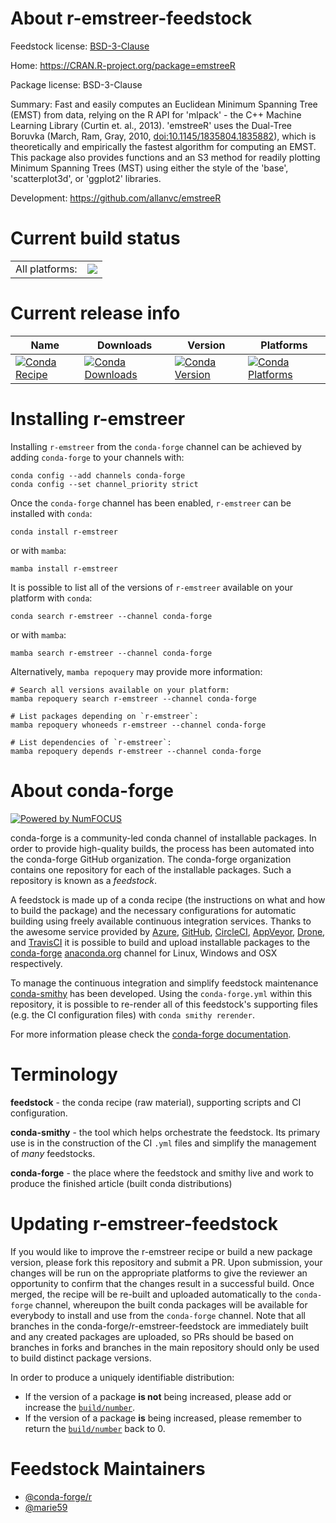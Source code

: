 About r-emstreer-feedstock
==========================

Feedstock license: [BSD-3-Clause](https://github.com/conda-forge/r-emstreer-feedstock/blob/main/LICENSE.txt)

Home: https://CRAN.R-project.org/package=emstreeR

Package license: BSD-3-Clause

Summary: Fast and easily computes an Euclidean Minimum Spanning Tree (EMST) from data, relying on the R API for 'mlpack' - the C++ Machine Learning Library (Curtin et. al., 2013). 'emstreeR' uses the Dual-Tree Boruvka (March, Ram, Gray, 2010, <doi:10.1145/1835804.1835882>), which is theoretically and empirically the fastest algorithm for computing an EMST. This package also provides functions and an S3 method for readily plotting Minimum Spanning Trees (MST) using either the style of the 'base', 'scatterplot3d', or 'ggplot2' libraries.

Development: https://github.com/allanvc/emstreeR

Current build status
====================


<table><tr><td>All platforms:</td>
    <td>
      <a href="https://dev.azure.com/conda-forge/feedstock-builds/_build/latest?definitionId=16230&branchName=main">
        <img src="https://dev.azure.com/conda-forge/feedstock-builds/_apis/build/status/r-emstreer-feedstock?branchName=main">
      </a>
    </td>
  </tr>
</table>

Current release info
====================

| Name | Downloads | Version | Platforms |
| --- | --- | --- | --- |
| [![Conda Recipe](https://img.shields.io/badge/recipe-r--emstreer-green.svg)](https://anaconda.org/conda-forge/r-emstreer) | [![Conda Downloads](https://img.shields.io/conda/dn/conda-forge/r-emstreer.svg)](https://anaconda.org/conda-forge/r-emstreer) | [![Conda Version](https://img.shields.io/conda/vn/conda-forge/r-emstreer.svg)](https://anaconda.org/conda-forge/r-emstreer) | [![Conda Platforms](https://img.shields.io/conda/pn/conda-forge/r-emstreer.svg)](https://anaconda.org/conda-forge/r-emstreer) |

Installing r-emstreer
=====================

Installing `r-emstreer` from the `conda-forge` channel can be achieved by adding `conda-forge` to your channels with:

```
conda config --add channels conda-forge
conda config --set channel_priority strict
```

Once the `conda-forge` channel has been enabled, `r-emstreer` can be installed with `conda`:

```
conda install r-emstreer
```

or with `mamba`:

```
mamba install r-emstreer
```

It is possible to list all of the versions of `r-emstreer` available on your platform with `conda`:

```
conda search r-emstreer --channel conda-forge
```

or with `mamba`:

```
mamba search r-emstreer --channel conda-forge
```

Alternatively, `mamba repoquery` may provide more information:

```
# Search all versions available on your platform:
mamba repoquery search r-emstreer --channel conda-forge

# List packages depending on `r-emstreer`:
mamba repoquery whoneeds r-emstreer --channel conda-forge

# List dependencies of `r-emstreer`:
mamba repoquery depends r-emstreer --channel conda-forge
```


About conda-forge
=================

[![Powered by
NumFOCUS](https://img.shields.io/badge/powered%20by-NumFOCUS-orange.svg?style=flat&colorA=E1523D&colorB=007D8A)](https://numfocus.org)

conda-forge is a community-led conda channel of installable packages.
In order to provide high-quality builds, the process has been automated into the
conda-forge GitHub organization. The conda-forge organization contains one repository
for each of the installable packages. Such a repository is known as a *feedstock*.

A feedstock is made up of a conda recipe (the instructions on what and how to build
the package) and the necessary configurations for automatic building using freely
available continuous integration services. Thanks to the awesome service provided by
[Azure](https://azure.microsoft.com/en-us/services/devops/), [GitHub](https://github.com/),
[CircleCI](https://circleci.com/), [AppVeyor](https://www.appveyor.com/),
[Drone](https://cloud.drone.io/welcome), and [TravisCI](https://travis-ci.com/)
it is possible to build and upload installable packages to the
[conda-forge](https://anaconda.org/conda-forge) [anaconda.org](https://anaconda.org/)
channel for Linux, Windows and OSX respectively.

To manage the continuous integration and simplify feedstock maintenance
[conda-smithy](https://github.com/conda-forge/conda-smithy) has been developed.
Using the ``conda-forge.yml`` within this repository, it is possible to re-render all of
this feedstock's supporting files (e.g. the CI configuration files) with ``conda smithy rerender``.

For more information please check the [conda-forge documentation](https://conda-forge.org/docs/).

Terminology
===========

**feedstock** - the conda recipe (raw material), supporting scripts and CI configuration.

**conda-smithy** - the tool which helps orchestrate the feedstock.
                   Its primary use is in the construction of the CI ``.yml`` files
                   and simplify the management of *many* feedstocks.

**conda-forge** - the place where the feedstock and smithy live and work to
                  produce the finished article (built conda distributions)


Updating r-emstreer-feedstock
=============================

If you would like to improve the r-emstreer recipe or build a new
package version, please fork this repository and submit a PR. Upon submission,
your changes will be run on the appropriate platforms to give the reviewer an
opportunity to confirm that the changes result in a successful build. Once
merged, the recipe will be re-built and uploaded automatically to the
`conda-forge` channel, whereupon the built conda packages will be available for
everybody to install and use from the `conda-forge` channel.
Note that all branches in the conda-forge/r-emstreer-feedstock are
immediately built and any created packages are uploaded, so PRs should be based
on branches in forks and branches in the main repository should only be used to
build distinct package versions.

In order to produce a uniquely identifiable distribution:
 * If the version of a package **is not** being increased, please add or increase
   the [``build/number``](https://docs.conda.io/projects/conda-build/en/latest/resources/define-metadata.html#build-number-and-string).
 * If the version of a package **is** being increased, please remember to return
   the [``build/number``](https://docs.conda.io/projects/conda-build/en/latest/resources/define-metadata.html#build-number-and-string)
   back to 0.

Feedstock Maintainers
=====================

* [@conda-forge/r](https://github.com/orgs/conda-forge/teams/r/)
* [@marie59](https://github.com/marie59/)

